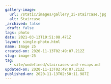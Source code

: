 ```yaml
---
gallery-image:
  url: /static/images/gallery_25-staircase.jpg
  alt: Staircase
_archived: false
_draft: false
tags: photo
date: 2021-03-13T19:51:08.471Z
layout: single-photo.html
name: Image 25
created-on: 2020-11-13T02:49:07.212Z
slug: image-25
tag:
  - site/undefined/staircases-and-recaps.md
updated-on: 2020-11-13T02:49:07.212Z
published-on: 2020-11-13T02:50:11.987Z
---
```

